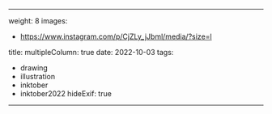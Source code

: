 
---
weight: 8
images:
- https://www.instagram.com/p/CjZLy_jJbml/media/?size=l

title:
multipleColumn: true
date: 2022-10-03
tags:
- drawing
- illustration
- inktober
- inktober2022
hideExif: true
---

